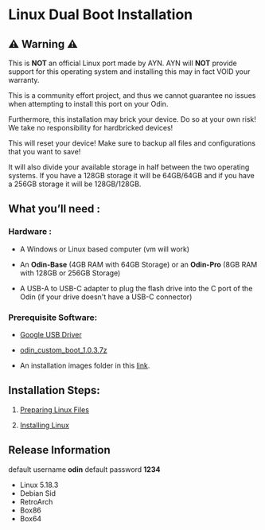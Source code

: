 # Linux Dual Boot Installation

## ⚠️ Warning ⚠️
This is **NOT** an official Linux port made by AYN. AYN will **NOT** provide support for this operating system and installing this may in fact VOID your warranty.

This is a community effort project, and thus we cannot guarantee no issues when attempting to install this port on your Odin.

Furthermore, this installation may brick your device. Do so at your own risk! We take no responsibility for hardbricked devices!

This will reset your device! Make sure to backup all files and configurations that you want to save!

It will also divide your available storage in half between the two operating systems. If you have a 128GB storage it will be 64GB/64GB and if you have a 256GB storage it will be 128GB/128GB.

## What you’ll need :

### Hardware :

- A Windows or Linux based computer (vm will work)
 
- An **Odin-Base** (4GB RAM with 64GB Storage) or an **Odin-Pro** (8GB RAM with 128GB or 256GB Storage)

- A USB-A to USB-C adapter to plug the flash drive into the C port of the Odin (if your drive doesn't have a USB-C connector)

### Prerequisite Software:

- [Google USB Driver](https://developer.android.com/studio/run/win-usb)

- [odin_custom_boot_1.0.3.7z](https://download.project-valhalla.com/custom_boot/odin_custom_boot_1.0.3.7z)

- An installation images folder in this [link](http://download.project-valhalla.com/linux_release/). 

## Installation Steps:

1. [Preparing Linux Files](https://github.com/ProjectValhalla/OdinMultiBootGuides/blob/main/pages/preparing_linux_files.md)

2. [Installing Linux](https://github.com/ProjectValhalla/OdinMultiBootGuides/blob/main/pages/installing_linux.md)

## Release Information
default username **odin**
default password **1234**

- Linux 5.18.3
- Debian Sid
- RetroArch
- Box86
- Box64